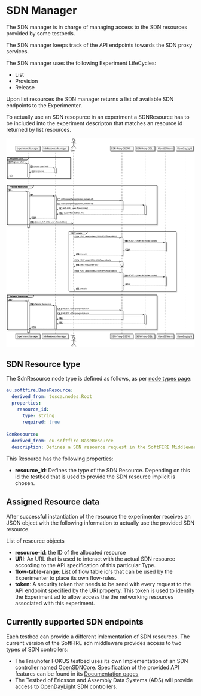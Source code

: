 # SDN Manager

The SDN manager is in charge of managing access to the SDN resources provided by some testbeds.

The SDN manager keeps track of the API endpoints towards the SDN proxy services.

The SDN manager uses the following Experiment LifeCycles:

 * List
 * Provision
 * Release

Upon list resources the SDN manager returns a list of available SDN endpoints to the Experimenter.

To actually use an SDN resopurce in an experiment a SDNResource has to be included into the experiment descripton that matches an resource id returned by list resources.

![svg](img/sdn-man-seq-dia.svg)

## SDN Resource type

The SdnResource node type is defined as follows, as per [node types page][node_types]:

```yaml
eu.softfire.BaseResource:
  derived_from: tosca.nodes.Root
  properties:
    resource_id:
      type: string
      required: true

SdnResource:
  derived_from: eu.softfire.BaseResource
  description: Defines a SDN resource request in the SoftFIRE Middleware

```

This Resource has the following properties:

* **resource_id**: Defines the type of the SDN Resource. Depending on this id the testbed that is used to provide the SDN resource implicit is chosen.

## Assigned Resource data

After successful instantiation of the resource the experimenter receives an JSON object with the following information to actually use the provided SDN resource.

List of resource objects

 * **resource-id**: the ID of the allocated resource
 * **URI**: An URL that is used to interact with the actual SDN resource according to the API specification of this particular Type.
 * **flow-table-range**: List of flow table id's that can be used by the Experimenter to place its own flow-rules.
 * **token**: A security token that needs to be send with every request to the API endpoint specified by the URI property. This token is used to identify the Experiment ad to allow access the the networking resources associated with this experiment.

## Currently supported SDN endpoints

Each testbed can provide a different imlementation of SDN resources. The current version of the SoftFIRE sdn middleware provides access to two types of SDN controllers:

* The Frauhofer FOKUS testbed uses its own Implementation of an SDN controller named [OpenSDNCore][opensdncore-www].
  Specification of the provided API features can be found in its [Documentation pages][opensdncore]
* The Testbed of Ericsson and Assembly Data Systems (ADS) will provide access to [OpenDayLight][odl-www] SDN controllers.

<!--
References
-->

[opensdncore-www]:http://www.opensdncore.org/
[odl-www]:https://www.opendaylight.org/
[opensdncore]:opensdncore.md
[openvpnconfig]:openvpnconfig.md
[node_types]:etc/softfire_node_types.yaml


<!---
 Script for open external links in a new tab
-->
<script src="http://ajax.googleapis.com/ajax/libs/jquery/1.7.1/jquery.js"></script>
<script type="text/javascript" charset="utf-8">
      // Creating custom :external selector
      $.expr[':'].external = function(obj){
          return !obj.href.match(/^mailto\:/)
                  && (obj.hostname != location.hostname);
      };
      $(function(){
        $('a:external').addClass('external');
        $(".external").attr('target','_blank');
      })
</script>
